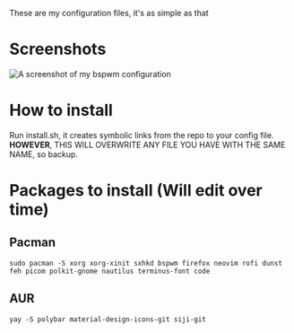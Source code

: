 These are my configuration files, it's as simple as that

# Screenshots
![A screenshot of my bspwm configuration](https://github.com/SenorCornflake/dotfiles/blob/master/scrot.png "Screenshot")

# How to install
Run install.sh, it creates symbolic links from the repo to your config file. **HOWEVER**, THIS WILL OVERWRITE ANY FILE YOU HAVE WITH THE SAME NAME, so backup.

# Packages to install (Will edit over time)
## Pacman
`sudo pacman -S xorg xorg-xinit sxhkd bspwm firefox neovim rofi dunst feh picom polkit-gnome nautilus terminus-font code`

## AUR
`yay -S polybar material-design-icons-git siji-git`
